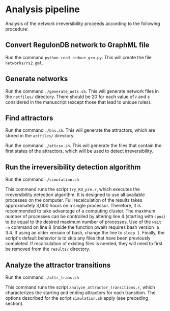 # Analysis pipeline
Analysis of the network irreversibility proceeds according to the following procedure: 

## Convert RegulonDB network to GraphML file
Run the command `python read_reduce_grn.py`. This will create the file `networks/rs2.gml`.

## Generate networks
Run the command `./generate_nets.sh`.
This will generate network files in the `netfiles/` directory.
There should be 20 for each value of $r$ and $s$ considered in the manuscript (except those that lead to unique rules). 

## Find attractors
Run the command `./bns.sh`.
This will generate the attractors, which are stored in the `attfiles/` directory.

Run the command `./attcsv.sh`.
This will generate the files that contain the first states of the attractors, which will be used to detect irreversibility.

## Run the irreversibility detection algorithm
Run the command `./simulation.sh`

This command runs the script `try_KO_pre.r`, which executes the irreversibility detection algorithm. It is designed to use all available processes on the computer. 
Full recalculation of the results takes approximately 3,000 hours on a single processor.
Therefore, it is recommended to take advantage of a computing cluster. 
The maximum number of processes can be controlled by altering line 4 (starting with `cpus`) to be equal to the desired maximum number of processes.
Use of the `wait -n` command on line 8 (inside the function pwait) requires bash version $\geq 3.4$. 
If using an older version of bash, change the line to `sleep 1`.
Finally, the script's default behavior is to skip any files that have been previously completed.
If recalculation of existing files is needed, they will need to first be removed from the `results/` directory.

## Analyze the attractor transitions
Run the command `./attr_trans.sh`

This command runs the script `analyze_attractor_transitions.r`, which characterizes the starting and ending attractors for each transition.
The options described for the script `simulation.sh` apply (see preceding section). 



